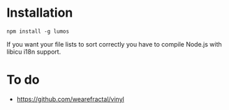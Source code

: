 # Installation

	npm install -g lumos

If you want your file lists to sort correctly you have to compile Node.js with libicu i18n support.

# To do

- <https://github.com/wearefractal/vinyl>